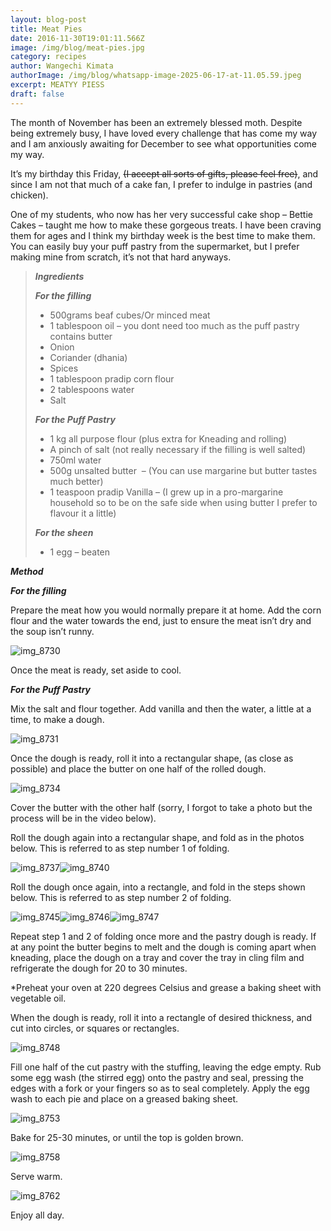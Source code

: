 ```yaml
---
layout: blog-post
title: Meat Pies
date: 2016-11-30T19:01:11.566Z
image: /img/blog/meat-pies.jpg
category: recipes
author: Wangechi Kimata
authorImage: /img/blog/whatsapp-image-2025-06-17-at-11.05.59.jpeg
excerpt: MEATYY PIESS
draft: false
---
```

The month of November has been an extremely blessed moth. Despite being extremely busy, I have loved every challenge that has come my way and I am anxiously awaiting for December to see what opportunities come my way.

It’s my birthday this Friday, ~~(I accept all sorts of gifts, please feel free)~~, and since I am not that much of a cake fan, I prefer to indulge in pastries (and chicken).

One of my students, who now has her very successful cake shop – Bettie Cakes – taught me how to make these gorgeous treats. I have been craving them for ages and I think my birthday week is the best time to make them. You can easily buy your puff pastry from the supermarket, but I prefer making mine from scratch, it’s not that hard anyways.

> ***Ingredients***
>
> ***For the filling***
>
> * 500grams beaf cubes/Or minced meat
> * 1 tablespoon oil – you dont need too much as the puff pastry contains butter
> * Onion
> * Coriander (dhania)
> * Spices
> * 1 tablespoon pradip corn flour
> * 2 tablespoons water
> * Salt
>
> ***For the Puff Pastry***
>
> * 1 kg all purpose flour (plus extra for Kneading and rolling)
> * A pinch of salt (not really necessary if the filling is well salted)
> * 750ml water
> * 500g unsalted butter  – (You can use margarine but butter tastes much better)
> * 1 teaspoon pradip Vanilla – (I grew up in a pro-margarine household so to be on the safe side when using butter I prefer to flavour it a little)
>
> ***For the sheen***
>
> * 1 egg – beaten

***Method***

***For the filling***

Prepare the meat how you would normally prepare it at home. Add the corn flour and the water towards the end, just to ensure the meat isn’t dry and the soup isn’t runny.

![img_8730](https://pastrypleasures.wordpress.com/wp-content/uploads/2016/11/img_8730.jpg?w=750)

Once the meat is ready, set aside to cool.

***For the Puff Pastry***

Mix the salt and flour together. Add vanilla and then the water, a little at a time, to make a dough.

![img_8731](https://pastrypleasures.wordpress.com/wp-content/uploads/2016/11/img_8731.jpg?w=750)

Once the dough is ready, roll it into a rectangular shape, (as close as possible) and place the butter on one half of the rolled dough.

![img_8734](https://pastrypleasures.wordpress.com/wp-content/uploads/2016/11/img_8734.jpg?w=750)

Cover the butter with the other half (sorry, I forgot to take a photo but the process will be in the video below).

Roll the dough again into a rectangular shape, and fold as in the photos below. This is referred to as step number 1 of folding.

![img_8737](https://pastrypleasures.wordpress.com/wp-content/uploads/2016/11/img_8737.jpg?w=750)![img_8740](https://pastrypleasures.wordpress.com/wp-content/uploads/2016/11/img_8740.jpg?w=750)

Roll the dough once again, into a rectangle, and fold in the steps shown below. This is referred to as step number 2 of folding.

![img_8745](https://pastrypleasures.wordpress.com/wp-content/uploads/2016/11/img_8745.jpg?w=750)![img_8746](https://pastrypleasures.wordpress.com/wp-content/uploads/2016/11/img_8746.jpg?w=750)![img_8747](https://pastrypleasures.wordpress.com/wp-content/uploads/2016/11/img_8747.jpg?w=750)

Repeat step 1 and 2 of folding once more and the pastry dough is ready. If at any point the butter begins to melt and the dough is coming apart when kneading, place the dough on a tray and cover the tray in cling film and refrigerate the dough for 20 to 30 minutes.

\*Preheat your oven at 220 degrees Celsius and grease a baking sheet with vegetable oil.

When the dough is ready, roll it into a rectangle of desired thickness, and cut into circles, or squares or rectangles.

![img_8748](https://pastrypleasures.wordpress.com/wp-content/uploads/2016/11/img_8748.jpg?w=750)

Fill one half of the cut pastry with the stuffing, leaving the edge empty. Rub some egg wash (the stirred egg) onto the pastry and seal, pressing the edges with a fork or your fingers so as to seal completely. Apply the egg wash to each pie and place on a greased baking sheet.

![img_8753](https://pastrypleasures.wordpress.com/wp-content/uploads/2016/11/img_8753.jpg?w=750)

Bake for 25-30 minutes, or until the top is golden brown.

![img_8758](https://pastrypleasures.wordpress.com/wp-content/uploads/2016/11/img_8758.jpg?w=750)

Serve warm.

![img_8762](https://pastrypleasures.wordpress.com/wp-content/uploads/2016/11/img_8762.jpg?w=750)

Enjoy all day.